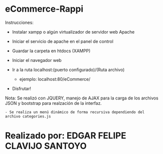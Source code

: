 # eCommerce-Rappi

Instrucciones:

 - Instalar xampp o algún virtualizador de servidor web Apache

 - Iniciar el servicio de apache en el panel de control
 
 - Guardar la carpeta en htdocs (XAMPP)

 - Iniciar el navegador web

 - Ir a la ruta localhost:(puerto configurado)/(Ruta archivo)
	- ejemplo: localhost:80/eCommerce/

 - Disfrutar!

 Nota: Se realizó con JQUERY, manejo de AJAX para la carga de los archivos JSON y bootstrap para realzación de la interfaz.

	- Se realiza un menú dinámico de forma recursiva dependiendo del archivo categories.js
  
 
# Realizado por: EDGAR FELIPE CLAVIJO SANTOYO
